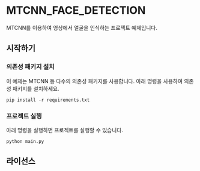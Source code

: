 # MTCNN_FACE_DETECTION
MTCNN를 이용하여 영상에서 얼굴을 인식하는 프로젝트 예제입니다.

## 시작하기
### 의존성 패키지 설치
이 예제는 MTCNN 등 다수의 의존성 패키지를 사용합니다. 아래 명령을 사용하여 의존성 패키지를 설치하세요.

```
pip install -r requirements.txt
```

### 프로젝트 실행
아래 명령을 실행하면 프로젝트를 실행할 수 있습니다.  
```
python main.py
```

## 라이선스

